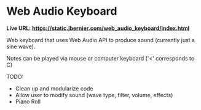 # Web Audio Keyboard

**Live URL: https://static.jbernier.com/web_audio_keyboard/index.html**

Web keyboard that uses Web Audio API to produce sound (currently just a sine wave). 

Notes can be played via mouse or computer keyboard ('<' corresponds to C)

TODO: 
* Clean up and modularize code
* Allow user to modify sound (wave type, filter, volume, effects)
* Piano Roll
